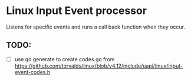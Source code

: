 # Linux Input Event processor
Listens for specific events and runs a call back function when they occur.

## TODO:
- [ ] use go generate to create codes.go from https://github.com/torvalds/linux/blob/v4.12/include/uapi/linux/input-event-codes.h